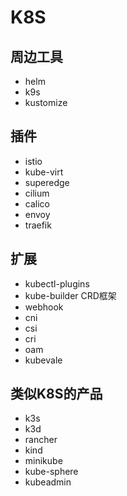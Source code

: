 # K8S

## 周边工具
- helm
- k9s
- kustomize

## 插件
- istio
- kube-virt
- superedge
- cilium
- calico
- envoy
- traefik

## 扩展
- kubectl-plugins
- kube-builder CRD框架
- webhook
- cni
- csi
- cri
- oam
- kubevale

## 类似K8S的产品
- k3s
- k3d
- rancher
- kind
- minikube
- kube-sphere
- kubeadmin

